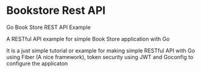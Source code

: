 # Bookstore Rest API

Go Book Store REST API Example

A RESTful API example for simple Book Store application with Go

It is a just simple tutorial or example for making simple RESTful API with Go using Fiber (A nice framework), token security using JWT and Goconfig to configure the applicaton


